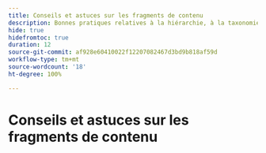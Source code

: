 ```yaml
---
title: Conseils et astuces sur les fragments de contenu
description: Bonnes pratiques relatives à la hiérarchie, à la taxonomie et au balisage du site
hide: true
hidefromtoc: true
duration: 12
source-git-commit: af928e60410022f12207082467d3bd9b818af59d
workflow-type: tm+mt
source-wordcount: '18'
ht-degree: 100%

---
```



# Conseils et astuces sur les fragments de contenu
